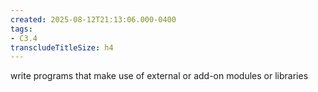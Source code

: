 ```yaml
---
created: 2025-08-12T21:13:06.000-0400
tags:
- C3.4
transcludeTitleSize: h4
---
```


write programs that make use of external or add-on modules or libraries